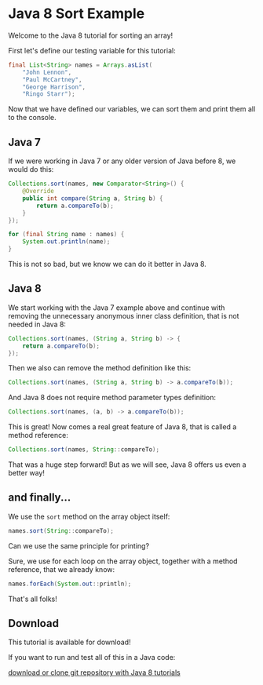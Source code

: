# Java 8 Sort Example

Welcome to the Java 8 tutorial for sorting an array!

First let's define our testing variable for this tutorial:

```java
final List<String> names = Arrays.asList(
    "John Lennon",
    "Paul McCartney",
    "George Harrison",
    "Ringo Starr");
```

Now that we have defined our variables,
we can sort them and print them all to the console.

## Java 7
If we were working in Java 7 or any older version of Java before 8, we would do this:

```java
Collections.sort(names, new Comparator<String>() {
    @Override
    public int compare(String a, String b) {
        return a.compareTo(b);
    }
});

for (final String name : names) {
    System.out.println(name);
}
```

This is not so bad, but we know we can do it better in Java 8.

## Java 8

We start working with the Java 7 example above and continue with
removing the unnecessary anonymous inner class definition,
that is not needed in Java 8:
```java
Collections.sort(names, (String a, String b) -> {
    return a.compareTo(b);
});
```

Then we also can remove the method definition like this:
```java
Collections.sort(names, (String a, String b) -> a.compareTo(b));
```

And Java 8 does not require method parameter types definition:
```java
Collections.sort(names, (a, b) -> a.compareTo(b));
```

This is great! Now comes a real great feature of Java 8, that is called a method reference:
```java
Collections.sort(names, String::compareTo);
```

That was a huge step forward! But as we will see,
Java 8 offers us even a better way!

## and finally...

We use the `sort` method on the array object itself:
```java
names.sort(String::compareTo);
```

Can we use the same principle for printing?

Sure, we use for each loop on the array object,
together with a method reference, that we already know:
```java
names.forEach(System.out::println);
```

That's all folks!

## Download

This tutorial is available for download!

If you want to run and test all of this in a Java code:

[download or clone git repository with Java 8 tutorials](https://github.com/slady/Java-8-tutorial)
